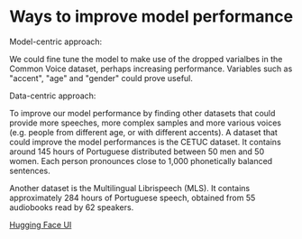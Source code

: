# Ways to improve model performance

Model-centric approach:

We could fine tune the model to make use of the dropped varialbes in the Common Voice dataset, perhaps increasing performance. Variables such as "accent", "age" and "gender" could prove useful.

Data-centric approach:

To improve our model performance by finding other datasets that could provide more speeches, more complex samples and more various voices (e.g. people from different age, or with different accents). 
A dataset that could improve the model performances is the CETUC dataset. It contains around 145 hours of Portuguese distributed between 50 men and 50 women. Each person pronounces close to 1,000 phonetically balanced sentences.

Another dataset is the Multilingual Librispeech (MLS). It contains approximately 284 hours of Portuguese speech, obtained from 55 audiobooks read by 62 speakers.


[Hugging Face UI](https://huggingface.co/spaces/franciscombaa/whisper-small-pt)
